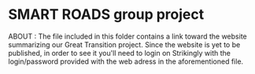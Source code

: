 # SMART ROADS group project


ABOUT : 
The file included in this folder contains a link toward the website summarizing our Great Transition project.
Since the website is yet to be published, in order to see it you'll need to login on Strikingly with the login/password provided with the web adress in the aforementioned file.
